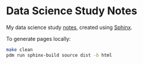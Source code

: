# Data Science Study Notes

My data science study [notes](https://ppmzhang2.github.io/), created using
[Sphinx](https://www.sphinx-doc.org/en/master/). 

To generate pages locally:

```sh
make clean
pdm run sphinx-build source dist -b html
```
